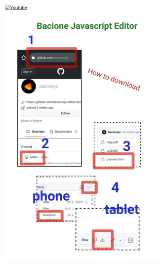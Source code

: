 
[![Youtube](http://img.youtube.com/vi/pFoU26m1eUo/0.jpg)](http://www.youtube.com/watch?v=pFoU26m1eUo)

![Download help](downloadhelp.jpg)
